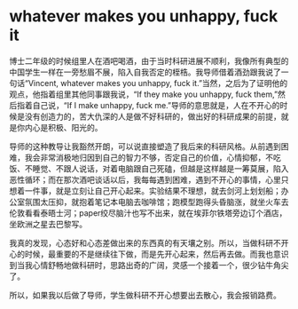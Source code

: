 # whatever makes you unhappy, fuck it

博士二年级的时候组里人在酒吧喝酒，由于当时科研进展不顺利，我像所有典型的中国学生一样在一旁愁眉不展，陷入自我否定的桎梏。我导师借着酒劲跟我说了一句话“Vincent, whatever makes you unhappy, fuck it.”当然，之后为了证明他的观点，他指着组里其他同事跟我说，“If they make you unhappy, fuck them,”然后指着自己说，“If I make unhappy, fuck me.”导师的意思就是，人在不开心的时候是没有创造力的，苦大仇深的人是做不好科研的，做出好的科研成果的前提，就是你内心是积极、阳光的。

导师的这种教导让我豁然开朗，可以说直接塑造了我后来的科研风格。从前遇到困难，我会非常消极地归因到自己的智力不够，否定自己的价值，心情抑郁，不吃饭、不睡觉、不跟人说话，对着电脑跟自己死磕，但越是这样越是一筹莫展，陷入恶性循环；而在那次酒吧谈话以后，我每每遇到困难，遇到不开心的事情，心里只想着一件事，就是立刻让自己开心起来。实验结果不理想，就去剑河上划划船；办公室氛围太压抑，就抱着笔记本电脑去咖啡馆；跑模型跑得头昏脑涨，就坐火车去伦敦看看泰晤士河；paper绞尽脑汁也写不出来，就在埃菲尔铁塔旁边订个酒店，坐欧洲之星去巴黎写。

我真的发现，心态好和心态差做出来的东西真的有天壤之别。所以，当做科研不开心的时候，最重要的不是继续往下做，而是先开心起来，然后再去做。而我也意识到当我心情舒畅地做科研时，思路出奇的广阔，灵感一个接着一个，很少钻牛角尖了。

所以，如果我以后做了导师，学生做科研不开心想要出去散心，我会报销路费。
